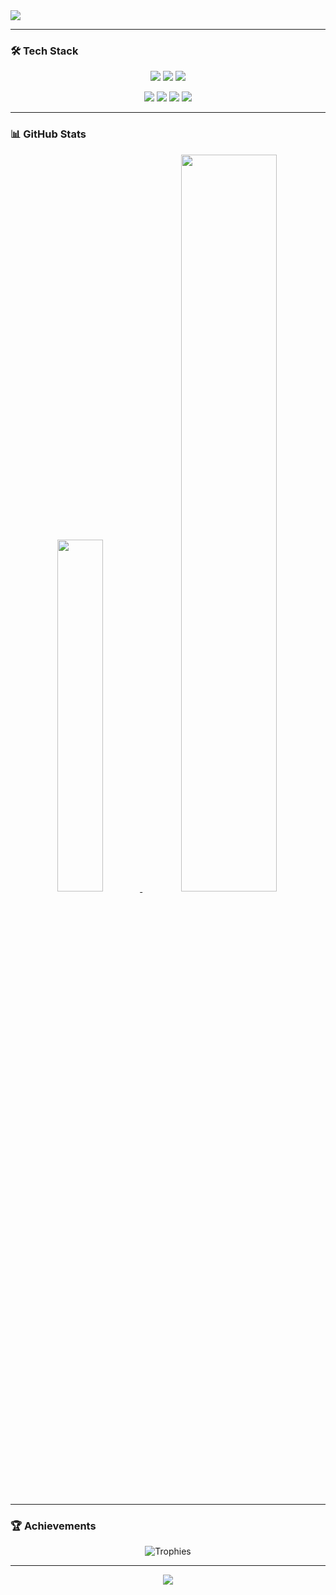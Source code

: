 <img src="https://capsule-render.vercel.app/api?type=waving&color=timeGradient&height=150&section=header&text=Welcome%20to%20HyunJun's%20GitHub!&fontSize=40" />



---

### 🛠️ Tech Stack
<p align="center">
    <img src="https://img.shields.io/badge/Python-3776AB?style=for-the-badge&logo=python&logoColor=white" />
    <img src="https://img.shields.io/badge/Java-007396?style=for-the-badge&logo=java&logoColor=white" />
    <img src="https://img.shields.io/badge/Kotlin-7F52FF?style=for-the-badge&logo=kotlin&logoColor=white" />
</p>
<p align="center">
    <img src="https://img.shields.io/badge/HTML5-E34F26?style=for-the-badge&logo=html5&logoColor=white" />
    <img src="https://img.shields.io/badge/CSS3-1572B6?style=for-the-badge&logo=css3&logoColor=white" />
    <img src="https://img.shields.io/badge/SQLite-003B57?style=for-the-badge&logo=sqlite&logoColor=white" />
    <img src="https://img.shields.io/badge/Spring-6DB33F?style=for-the-badge&logo=spring&logoColor=white" />
</p>

---

### 📊 GitHub Stats

<p align="center">
    <a href="https://github.com/buzz0331">
    <img src="https://github-readme-stats.vercel.app/api/top-langs/?username=buzz0331&layout=donut&show_icons=true&theme=material-palenight&hide_border=true&bg_color=20232a&icon_color=58A6FF&text_color=fff&title_color=58A6FF&count_private=true&exclude_repo=Face-Transfer-Application" width=38% />  
    <a href="https://github.com/buzz0331">
        <img src="https://github-readme-stats.vercel.app/api?username=buzz0331&show_icons=true&theme=material-palenight&hide_border=true&bg_color=20232a&icon_color=58A6FF&text_color=fff&title_color=58A6FF&count_private=true" width=55% />
    </a>
<!--     <a href="https://github.com/ashutosh00710/github-readme-activity-graph">
        <img src="https://github-readme-activity-graph.vercel.app/graph?username=buzz0331&theme=react-dark&bg_color=20232a&hide_border=true&line=58A6FF&color=58A6FF" width=94%/>
    </a> -->
</p>

---

### 🏆 Achievements
<p align="center">
    <img src="https://github-profile-trophy.vercel.app/?username=buzz0331&theme=dracula&row=1&column=6&margin-w=15" alt="Trophies" />
</p>

---

<p align="center">
    <img src="https://capsule-render.vercel.app/api?type=waving&color=timeGradient&height=150&section=footer&text=Thank%20You%20for%20Visiting!&fontSize=25" />
</p>
